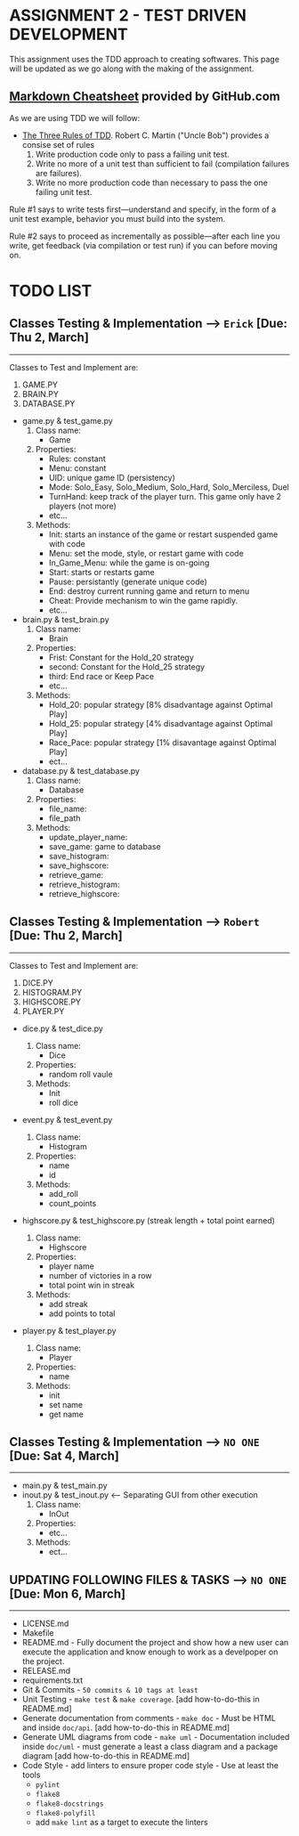 

# ASSIGNMENT 2 - TEST DRIVEN DEVELOPMENT
This assignment uses the TDD approach to creating softwares. This page will be updated as we go along with the making of the assignment.

## [Markdown Cheatsheet](https://github.com/adam-p/markdown-here/wiki/Markdown-Cheatsheet) provided by GitHub.com


As we are using TDD we will follow:
- [The Three Rules of TDD](https://www.oreilly.com/library/view/modern-c-programming/9781941222423/f_0055.html). Robert C. Martin ("Uncle Bob") provides a consise set of rules
  1. Write production code only to pass a failing unit test.
  2. Write no more of a unit test than sufficient to fail (compilation failures are failures).
  3. Write no more production code than necessary to pass the one failing unit test.

Rule #1 says to write tests first—understand and specify, in the form of a unit test example, behavior you must build into the system.

Rule #2 says to proceed as incrementally as possible—after each line you write, get feedback (via compilation or test run) if you can before moving on.


# TODO LIST

## Classes Testing & Implementation --> `Erick` [Due: Thu 2, March]
----------------------------------------------------------
Classes to Test and Implement are:
1. GAME.PY
2. BRAIN.PY
3. DATABASE.PY

  - game.py & test_game.py
    1. Class name: 
        - Game
    2. Properties:
        - Rules: constant
        - Menu: constant
        - UID: unique game ID (persistency)
        - Mode: Solo_Easy, Solo_Medium, Solo_Hard, Solo_Merciless, Duel
        - TurnHand: keep track of the player turn. This game only have 2 players (not more)
        - etc...
    3. Methods:
        - Init: starts an instance of the game or restart suspended game with code
        - Menu: set the mode, style, or restart game with code
        - In_Game_Menu: while the game is on-going
        - Start: starts or restarts game
        - Pause: persistantly (generate unique code)
        - End: destroy current running game and return to menu
        - Cheat: Provide mechanism to win the game rapidly.
        - etc...
  - brain.py & test_brain.py
    1. Class name:
        - Brain
    2. Properties:
        - Frist: Constant for the Hold_20 strategy
        - second: Constant for the Hold_25 strategy
        - third: End race or Keep Pace
        - etc...
    3. Methods:
        - Hold_20: popular strategy [8% disadvantage against Optimal Play]
        - Hold_25: popular strategy [4% disadvantage against Optimal Play]
        - Race_Pace: popular strategy [1% disavantage against Optimal Play]
        - ect...
  - database.py & test_database.py
    1. Class name:
        - Database
    2. Properties:
        - file_name:
        - file_path 
    3. Methods:
        - update_player_name:
        - save_game: game to database
        - save_histogram:
        - save_highscore:
        - retrieve_game:
        - retrieve_histogram:
        - retrieve_highscore:



## Classes Testing & Implementation --> `Robert` [Due: Thu 2, March]
----------------------------------------------------------
Classes to Test and Implement are:
1. DICE.PY
2. HISTOGRAM.PY
3. HIGHSCORE.PY
4. PLAYER.PY

  - dice.py & test_dice.py
    1. Class name:
        - Dice
    2. Properties:
        - random roll vaule
    3. Methods:
        - Init
        - roll dice

  - event.py & test_event.py
    1. Class name:
        - Histogram
    2. Properties:
        - name
        - id
    3. Methods:
        - add_roll
        - count_points

  - highscore.py & test_highscore.py (streak length + total point earned)
    1. Class name:
        - Highscore
    2. Properties:
        - player name
        - number of victories in a row 
        - total point win in streak
    3. Methods:
        - add streak
        - add points to total

  - player.py & test_player.py
    1. Class name:
        - Player
    2. Properties:
        - name 
    3. Methods:
        - init
        - set name
        - get name

## Classes Testing & Implementation --> `NO ONE` [Due: Sat 4, March]
----------------------------------------------------------
  - main.py & test_main.py
  - inout.py & test_inout.py <-- Separating GUI from other execution
    1. Class name:
        - InOut
    2. Properties:
        - etc...
    3. Methods:
        - ect...


## UPDATING FOLLOWING FILES & TASKS --> `NO ONE` [Due: Mon 6, March]
----------------------------------------------------------
  - LICENSE.md
  - Makefile
  - README.md - Fully document the project and show how a new user can execute the application and know enough to work as a develpoper on the project.
  - RELEASE.md
  - requirements.txt
  - Git & Commits - `50 commits & 10 tags at least`
  - Unit Testing - `make test` & `make coverage`. [add how-to-do-this in README.md]
  - Generate documentation from comments - `make doc` - Must be HTML and inside `doc/api`. [add how-to-do-this in README.md]
  - Generate UML diagrams from code - `make uml` - Documentation included inside `doc/uml` - must generate a least a class diagram and a package diagram [add how-to-do-this in README.md]
  - Code Style - add linters to ensure proper code style - Use at least the tools
    - `pylint`
    - `flake8`
    - `flake8-docstrings`
    - `flake8-polyfill`
    - add `make lint` as a target to execute the linters







